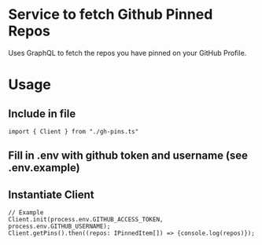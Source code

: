 # Service to fetch Github Pinned Repos

Uses GraphQL to fetch the repos you have pinned on your GitHub Profile.

# Usage

## Include in file
```
import { Client } from "./gh-pins.ts"
```

## Fill in .env with github token and username (see .env.example)

## Instantiate Client

```
// Example
Client.init(process.env.GITHUB_ACCESS_TOKEN, process.env.GITHUB_USERNAME);
Client.getPins().then((repos: IPinnedItem[]) => {console.log(repos)});
```

